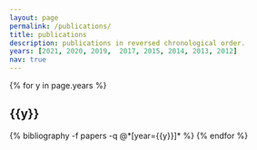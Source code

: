```yaml
---
layout: page
permalink: /publications/
title: publications
description: publications in reversed chronological order. 
years: [2021, 2020, 2019,  2017, 2015, 2014, 2013, 2012]
nav: true
---
```


<div class="publications">

{% for y in page.years %}
  <h2 class="year">{{y}}</h2>
  {% bibliography -f papers -q @*[year={{y}}]* %}
{% endfor %}

</div>
